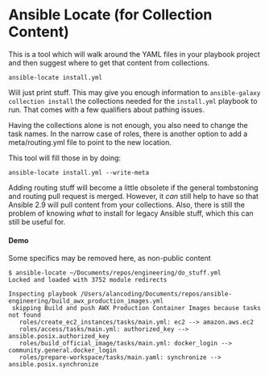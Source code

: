 # Ansible Locate (for Collection Content)

This is a tool which will walk around the YAML files in your playbook project
and then suggest where to get that content from collections.

```
ansible-locate install.yml
```

Will just print stuff. This may give you enough information to
`ansible-galaxy collection install` the collections needed for the `install.yml`
playbook to run. That comes with a few qualifiers about pathing issues.

Having the collections alone is not enough, you also need to change the
task names. In the narrow case of roles, there is another option to add
a meta/routing.yml file to point to the new location.

This tool will fill those in by doing:

```
ansible-locate install.yml --write-meta
```

Adding routing stuff will become a little obsolete if the general
tombstoning and routing pull request is merged. However, it _can_ still
help to have so that Ansible 2.9 will pull content from your collections.
Also, there is still the problem of knowing _what_ to install for
legacy Ansible stuff, which this can still be useful for.

#### Demo

Some specifics may be removed here, as non-public content

```
$ ansible-locate ~/Documents/repos/engineering/do_stuff.yml
Locked and loaded with 3752 module redirects

Inspecting playbook /Users/alancoding/Documents/repos/ansible-engineering/build_awx_production_images.yml
 skipping Build and push AWX Production Container Images because tasks not found
   roles/create_ec2_instances/tasks/main.yml: ec2 --> amazon.aws.ec2
   roles/access/tasks/main.yml: authorized_key --> ansible.posix.authorized_key
   roles/build_official_image/tasks/main.yml: docker_login --> community.general.docker_login
   roles/prepare-workspace/tasks/main.yaml: synchronize --> ansible.posix.synchronize
```

